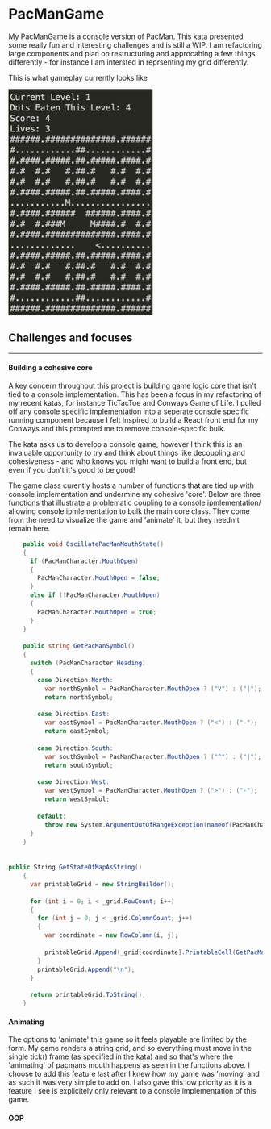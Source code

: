 # PacManGame

My PacManGame is a console version of PacMan. This kata presented some really fun and interesting challenges and is still a WIP. I am refactoring large components and plan on restructuring and approcahing a few things differently - for instance I am intersted in reprsenting my grid differently.

This is what gameplay currently looks like

<img src="docs/PacmanScreen.png">



## Challenges and focuses

------



#### Building a cohesive core

A key concern throughout this project is building game logic core that isn't tied to a console implementation. This has been a focus in my refactoring  of my recent katas, for instance TicTacToe and Conways Game of Life. I pulled off any console specific implementation into a seperate console specific running component because I felt inspired to build a React front end for my Conways and this prompted me to remove console-specific bulk. 

The kata asks us to develop a console game, however I think this is an invaluable opportunity to try and think about things like decoupling and cohesiveness - and who knows you might want to build a front end, but even if you don't it's good to be good!

The game class curently hosts a number of functions that are tied up with console implementation and undermine my cohesive 'core'. Below are three functions that illustrate a problematic coupling to a console ipmlementation/ allowing console ipmlementation to bulk the main core class.  They come from the need to visualize the game and 'animate' it, but they needn't remain here.



```c#
    public void OscillatePacManMouthState() 
    {
      if (PacManCharacter.MouthOpen)
      {
        PacManCharacter.MouthOpen = false;
      }
      else if (!PacManCharacter.MouthOpen)
      {
        PacManCharacter.MouthOpen = true;
      }
    }

    public string GetPacManSymbol() 
    {
      switch (PacManCharacter.Heading)
      {
        case Direction.North:
          var northSymbol = PacManCharacter.MouthOpen ? ("V") : ("|");
          return northSymbol;

        case Direction.East:
          var eastSymbol = PacManCharacter.MouthOpen ? ("<") : ("-");
          return eastSymbol;

        case Direction.South:
          var southSymbol = PacManCharacter.MouthOpen ? ("^") : ("|");
          return southSymbol;

        case Direction.West:
          var westSymbol = PacManCharacter.MouthOpen ? (">") : ("-");
          return westSymbol;

        default:
          throw new System.ArgumentOutOfRangeException(nameof(PacManCharacter.Heading));
      }
    }


public String GetStateOfMapAsString() 
    {
      var printableGrid = new StringBuilder();

      for (int i = 0; i < _grid.RowCount; i++)
      {
        for (int j = 0; j < _grid.ColumnCount; j++)
        {
          var coordinate = new RowColumn(i, j);

          printableGrid.Append(_grid[coordinate].PrintableCell(GetPacManSymbol()));
        }
        printableGrid.Append("\n");
      }

      return printableGrid.ToString();
    }
```



#### Animating 

The options to 'animate' this game so it feels playable are limited by the form. My game renders a string grid, and so everything must move in the single tick() frame (as specified in the kata) and so that's where the 'animating' of pacmans mouth happens as seen in the functions above. I choose to add this feature last after I knew how my game was 'moving' and as such it was very simple to add on. I also gave this low priority as it is a feature I see is explicitely only relevant to a console implementation of this game.



#### OOP

